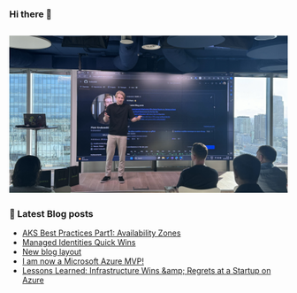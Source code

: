 ### Hi there 👋

![me at 16th birthday of WGUiSW community group meetup](https://github.com/krukowskid/krukowskid/blob/main/images/about-me.jpg)
---
### 📖 Latest Blog posts
<!-- CLOUDCHRONICLES:START -->
- [AKS Best Practices Part1: Availability Zones](https://github.com/blog/AKS-Best-Practices-Part1-Availability-Zones/)
- [Managed Identities Quick Wins](https://github.com/blog/Managed-Identities-Quick-Wins/)
- [New blog layout](https://github.com/blog/New-blog-layout/)
- [I am now a Microsoft Azure MVP!](https://github.com/blog/I-am-now-a-Microsoft-Azure-MVP/)
- [Lessons Learned: Infrastructure Wins &amp;amp; Regrets at a Startup on Azure](https://github.com/blog/Lessons-Learned-Infrastructure-Wins-Regrets-at-a-Startup-on-Azure/)
<!-- CLOUDCHRONICLES:END -->
